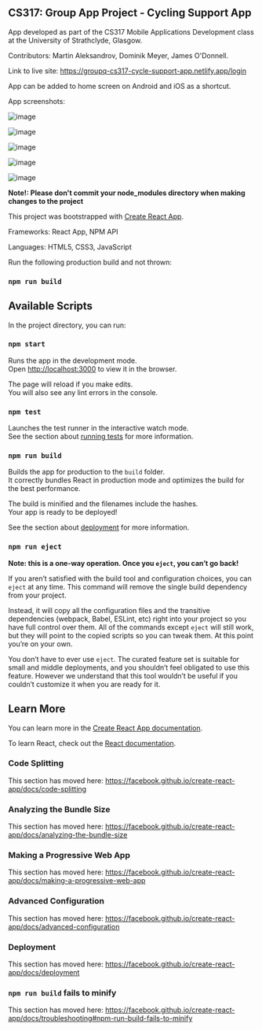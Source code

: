 ## CS317: Group App Project - Cycling Support App

App developed as part of the CS317 Mobile Applications Development class at the University of Strathclyde, Glasgow.

Contributors: Martin Aleksandrov, Dominik Meyer, James O'Donnell.

Link to live site: https://groupq-cs317-cycle-support-app.netlify.app/login

App can be added to home screen on Android and iOS as a shortcut.

App screenshots:

![image](https://user-images.githubusercontent.com/45042660/84273607-c62a7680-ab26-11ea-882b-acc7b9b4c63f.png)

![image](https://user-images.githubusercontent.com/45042660/84273686-dd696400-ab26-11ea-82b3-aec766dd0d8e.png)

![image](https://user-images.githubusercontent.com/45042660/84273757-f96d0580-ab26-11ea-9162-c31cc6df1a1f.png)

![image](https://user-images.githubusercontent.com/45042660/84274005-42bd5500-ab27-11ea-991e-bf7b25e49fc6.png)

![image](https://user-images.githubusercontent.com/45042660/84274088-5a94d900-ab27-11ea-830b-f2843126dfcc.png)

**Note!: Please don't commit your node_modules directory when making changes to the project**

This project was bootstrapped with [Create React App](https://github.com/facebook/create-react-app).

Frameworks: React App, NPM API

Languages: HTML5, CSS3, JavaScript

Run the following production build and not thrown: 
### `npm run build`


## Available Scripts

In the project directory, you can run:

### `npm start`

Runs the app in the development mode.<br />
Open [http://localhost:3000](http://localhost:3000) to view it in the browser.

The page will reload if you make edits.<br />
You will also see any lint errors in the console.

### `npm test`

Launches the test runner in the interactive watch mode.<br />
See the section about [running tests](https://facebook.github.io/create-react-app/docs/running-tests) for more information.

### `npm run build`

Builds the app for production to the `build` folder.<br />
It correctly bundles React in production mode and optimizes the build for the best performance.

The build is minified and the filenames include the hashes.<br />
Your app is ready to be deployed!

See the section about [deployment](https://facebook.github.io/create-react-app/docs/deployment) for more information.

### `npm run eject`

**Note: this is a one-way operation. Once you `eject`, you can’t go back!**

If you aren’t satisfied with the build tool and configuration choices, you can `eject` at any time. This command will remove the single build dependency from your project.

Instead, it will copy all the configuration files and the transitive dependencies (webpack, Babel, ESLint, etc) right into your project so you have full control over them. All of the commands except `eject` will still work, but they will point to the copied scripts so you can tweak them. At this point you’re on your own.

You don’t have to ever use `eject`. The curated feature set is suitable for small and middle deployments, and you shouldn’t feel obligated to use this feature. However we understand that this tool wouldn’t be useful if you couldn’t customize it when you are ready for it.

## Learn More

You can learn more in the [Create React App documentation](https://facebook.github.io/create-react-app/docs/getting-started).

To learn React, check out the [React documentation](https://reactjs.org/).

### Code Splitting

This section has moved here: https://facebook.github.io/create-react-app/docs/code-splitting

### Analyzing the Bundle Size

This section has moved here: https://facebook.github.io/create-react-app/docs/analyzing-the-bundle-size

### Making a Progressive Web App

This section has moved here: https://facebook.github.io/create-react-app/docs/making-a-progressive-web-app

### Advanced Configuration

This section has moved here: https://facebook.github.io/create-react-app/docs/advanced-configuration

### Deployment

This section has moved here: https://facebook.github.io/create-react-app/docs/deployment

### `npm run build` fails to minify

This section has moved here: https://facebook.github.io/create-react-app/docs/troubleshooting#npm-run-build-fails-to-minify
